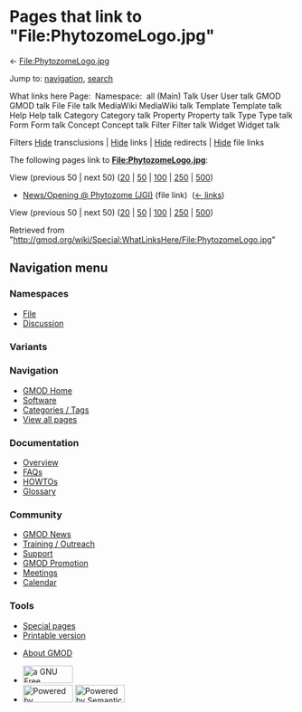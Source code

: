 <div id="mw-page-base" class="noprint">

</div>

<div id="mw-head-base" class="noprint">

</div>

<div id="content" class="mw-body" role="main">

<span id="top"></span>

<div id="mw-js-message" style="display:none;">

</div>



# <span dir="auto">Pages that link to "File:PhytozomeLogo.jpg"</span>

<div id="bodyContent">

<div id="contentSub">

←
[File:PhytozomeLogo.jpg](/wiki/File:PhytozomeLogo.jpg "File:PhytozomeLogo.jpg")

</div>

<div id="jump-to-nav" class="mw-jump">

Jump to: [navigation](#mw-navigation), [search](#p-search)

</div>

<div id="mw-content-text">

What links here Page:  Namespace:  all (Main) Talk User User talk GMOD
GMOD talk File File talk MediaWiki MediaWiki talk Template Template talk
Help Help talk Category Category talk Property Property talk Type Type
talk Form Form talk Concept Concept talk Filter Filter talk Widget
Widget talk

Filters
[Hide](/mediawiki/index.php?title=Special:WhatLinksHere/File:PhytozomeLogo.jpg&hidetrans=1 "Special:WhatLinksHere/File:PhytozomeLogo.jpg")
transclusions \|
[Hide](/mediawiki/index.php?title=Special:WhatLinksHere/File:PhytozomeLogo.jpg&hidelinks=1 "Special:WhatLinksHere/File:PhytozomeLogo.jpg")
links \|
[Hide](/mediawiki/index.php?title=Special:WhatLinksHere/File:PhytozomeLogo.jpg&hideredirs=1 "Special:WhatLinksHere/File:PhytozomeLogo.jpg")
redirects \|
[Hide](/mediawiki/index.php?title=Special:WhatLinksHere/File:PhytozomeLogo.jpg&hideimages=1 "Special:WhatLinksHere/File:PhytozomeLogo.jpg")
file links

The following pages link to
**[File:PhytozomeLogo.jpg](/wiki/File:PhytozomeLogo.jpg "File:PhytozomeLogo.jpg")**:

View (previous 50 \| next 50)
([20](/mediawiki/index.php?title=Special:WhatLinksHere/File:PhytozomeLogo.jpg&limit=20 "Special:WhatLinksHere/File:PhytozomeLogo.jpg")
\|
[50](/mediawiki/index.php?title=Special:WhatLinksHere/File:PhytozomeLogo.jpg&limit=50 "Special:WhatLinksHere/File:PhytozomeLogo.jpg")
\|
[100](/mediawiki/index.php?title=Special:WhatLinksHere/File:PhytozomeLogo.jpg&limit=100 "Special:WhatLinksHere/File:PhytozomeLogo.jpg")
\|
[250](/mediawiki/index.php?title=Special:WhatLinksHere/File:PhytozomeLogo.jpg&limit=250 "Special:WhatLinksHere/File:PhytozomeLogo.jpg")
\|
[500](/mediawiki/index.php?title=Special:WhatLinksHere/File:PhytozomeLogo.jpg&limit=500 "Special:WhatLinksHere/File:PhytozomeLogo.jpg"))

- [News/Opening @ Phytozome
  (JGI)](/wiki/News/Opening_@_Phytozome_(JGI) "News/Opening @ Phytozome (JGI)")
  (file link) ‎ <span class="mw-whatlinkshere-tools">([←
  links](/mediawiki/index.php?title=Special:WhatLinksHere&target=News%2FOpening+%40+Phytozome+%28JGI%29 "Special:WhatLinksHere"))</span>

View (previous 50 \| next 50)
([20](/mediawiki/index.php?title=Special:WhatLinksHere/File:PhytozomeLogo.jpg&limit=20 "Special:WhatLinksHere/File:PhytozomeLogo.jpg")
\|
[50](/mediawiki/index.php?title=Special:WhatLinksHere/File:PhytozomeLogo.jpg&limit=50 "Special:WhatLinksHere/File:PhytozomeLogo.jpg")
\|
[100](/mediawiki/index.php?title=Special:WhatLinksHere/File:PhytozomeLogo.jpg&limit=100 "Special:WhatLinksHere/File:PhytozomeLogo.jpg")
\|
[250](/mediawiki/index.php?title=Special:WhatLinksHere/File:PhytozomeLogo.jpg&limit=250 "Special:WhatLinksHere/File:PhytozomeLogo.jpg")
\|
[500](/mediawiki/index.php?title=Special:WhatLinksHere/File:PhytozomeLogo.jpg&limit=500 "Special:WhatLinksHere/File:PhytozomeLogo.jpg"))

</div>

<div class="printfooter">

Retrieved from
"<http://gmod.org/wiki/Special:WhatLinksHere/File:PhytozomeLogo.jpg>"

</div>

<div id="catlinks" class="catlinks catlinks-allhidden">

</div>

<div class="visualClear">

</div>

</div>

</div>

<div id="mw-navigation">

## Navigation menu

<div id="mw-head">



<div id="left-navigation">

<div id="p-namespaces" class="vectorTabs" role="navigation"
aria-labelledby="p-namespaces-label">

### Namespaces

- <span id="ca-nstab-image"><a href="/wiki/File:PhytozomeLogo.jpg" accesskey="c"
  title="View the file page [c]">File</a></span>
- <span id="ca-talk"><a
  href="/mediawiki/index.php?title=File_talk:PhytozomeLogo.jpg&amp;action=edit&amp;redlink=1"
  accesskey="t"
  title="Discussion about the content page [t]">Discussion</a></span>

</div>

<div id="p-variants" class="vectorMenu emptyPortlet" role="navigation"
aria-labelledby="p-variants-label">

### 

### Variants[](#)

<div class="menu">

</div>

</div>

</div>

<div id="right-navigation">





</div>



</div>

</div>

</div>

<div id="mw-panel">

<div id="p-logo" role="banner">

<a href="/wiki/Main_Page"
style="background-image: url(http://gmod.org/images/GMOD-cogs.png);"
title="Visit the main page"></a>

</div>

<div id="p-Navigation" class="portal" role="navigation"
aria-labelledby="p-Navigation-label">

### Navigation

<div class="body">

- <span id="n-GMOD-Home">[GMOD Home](/wiki/Main_Page)</span>
- <span id="n-Software">[Software](/wiki/GMOD_Components)</span>
- <span id="n-Categories-.2F-Tags">[Categories /
  Tags](/wiki/Categories)</span>
- <span id="n-View-all-pages">[View all
  pages](/wiki/Special:AllPages)</span>

</div>

</div>

<div id="p-Documentation" class="portal" role="navigation"
aria-labelledby="p-Documentation-label">

### Documentation

<div class="body">

- <span id="n-Overview">[Overview](/wiki/Overview)</span>
- <span id="n-FAQs">[FAQs](/wiki/Category:FAQ)</span>
- <span id="n-HOWTOs">[HOWTOs](/wiki/Category:HOWTO)</span>
- <span id="n-Glossary">[Glossary](/wiki/Glossary)</span>

</div>

</div>

<div id="p-Community" class="portal" role="navigation"
aria-labelledby="p-Community-label">

### Community

<div class="body">

- <span id="n-GMOD-News">[GMOD News](/wiki/GMOD_News)</span>
- <span id="n-Training-.2F-Outreach">[Training /
  Outreach](/wiki/Training_and_Outreach)</span>
- <span id="n-Support">[Support](/wiki/Support)</span>
- <span id="n-GMOD-Promotion">[GMOD
  Promotion](/wiki/GMOD_Promotion)</span>
- <span id="n-Meetings">[Meetings](/wiki/Meetings)</span>
- <span id="n-Calendar">[Calendar](/wiki/Calendar)</span>

</div>

</div>

<div id="p-tb" class="portal" role="navigation"
aria-labelledby="p-tb-label">

### Tools

<div class="body">

- <span id="t-specialpages"><a href="/wiki/Special:SpecialPages" accesskey="q"
  title="A list of all special pages [q]">Special pages</a></span>
- <span id="t-print"><a
  href="/mediawiki/index.php?title=Special:WhatLinksHere/File:PhytozomeLogo.jpg&amp;printable=yes"
  rel="alternate" accesskey="p"
  title="Printable version of this page [p]">Printable version</a></span>

</div>

</div>

</div>

</div>

<div id="footer" role="contentinfo">

- <span id="footer-places-about">[About
  GMOD](/wiki/GMOD:About "GMOD:About")</span>

<!-- -->

- <span id="footer-copyrightico">[<img src="http://www.gnu.org/graphics/gfdl-logo-small.png" width="88"
  height="31" alt="a GNU Free Documentation License" />](http://www.gnu.org/licenses/fdl-1.3.html)</span>
- <span id="footer-poweredbyico">[<img src="/mediawiki/skins/common/images/poweredby_mediawiki_88x31.png"
  width="88" height="31" alt="Powered by MediaWiki" />](//www.mediawiki.org/)
  [<img
  src="/mediawiki/extensions/SemanticMediaWiki/includes/../resources/images/smw_button.png"
  width="88" height="31" alt="Powered by Semantic MediaWiki" />](https://www.semantic-mediawiki.org/wiki/Semantic_MediaWiki)</span>

<div style="clear:both">

</div>

</div>
